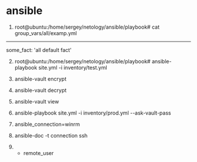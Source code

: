 # ansible

1. root@ubuntu:/home/sergey/netology/ansible/playbook# cat group_vars/all/examp.yml 
---
  some_fact: 'all default fact'

2. root@ubuntu:/home/sergey/netology/ansible/playbook# ansible-playbook site.yml -i inventory/test.yml

3. ansible-vault encrypt

4. ansible-vault decrypt

5. ansible-vault view

6. ansible-playbook site.yml -i inventory/prod.yml --ask-vault-pass

7. ansible_connection=winrm

8. ansible-doc -t connection ssh

9. - remote_user

